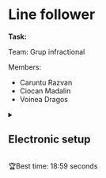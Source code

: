 # Line follower
<p><strong>Task:</strong>
<p>Team: Grup infractional</p>
<p>Members:
<ul>
      <li>Caruntu Razvan</li>
      <li>Ciocan Madalin</li>
      <li>Voinea Dragos</li>
</ul>
</p>
<details>
      <summary><h2><strong>Electronic setup</strong></h2></summary>
      <h3><strong>Setup photos</strong></h3>
      <p><img src="https://github.com/CaruntuRazvan/Line-follower/assets/115624498/0ff73e0e-e02c-4f3c-b1c2-fa501e94cc3e" alt="Text alternativ al imaginii" height="500" width="650"></p>
      <p><img src="https://github.com/CaruntuRazvan/Line-follower/assets/115624498/0ff73e0e-e02c-4f3c-b1c2-fa501e94cc3e" alt="Text alternativ al imaginii" height="500" width="650"></p>
</details>
<p>🏆Best time: 18:59 seconds </p>
